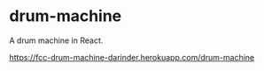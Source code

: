 # drum-machine
A drum machine in React.

https://fcc-drum-machine-darinder.herokuapp.com/drum-machine
